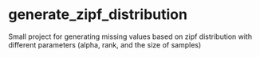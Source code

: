 # generate_zipf_distribution
Small project for generating missing values based on zipf distribution with different parameters (alpha, rank, and the size of samples)
